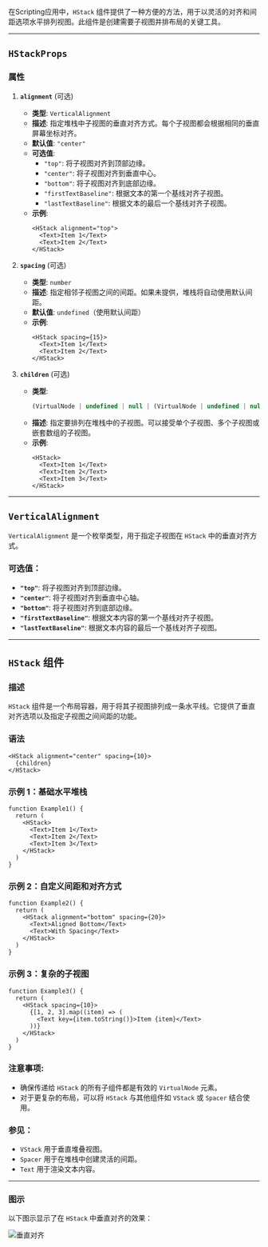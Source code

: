 在Scripting应用中，`HStack` 组件提供了一种方便的方法，用于以灵活的对齐和间距选项水平排列视图。此组件是创建需要子视图并排布局的关键工具。

---

## **`HStackProps`**

### 属性

1. **`alignment`** (可选)
   - **类型**: `VerticalAlignment`
   - **描述**: 指定堆栈中子视图的垂直对齐方式。每个子视图都会根据相同的垂直屏幕坐标对齐。
   - **默认值**: `"center"`
   - **可选值**:
     - `"top"`: 将子视图对齐到顶部边缘。
     - `"center"`: 将子视图对齐到垂直中心。
     - `"bottom"`: 将子视图对齐到底部边缘。
     - `"firstTextBaseline"`: 根据文本的第一个基线对齐子视图。
     - `"lastTextBaseline"`: 根据文本的最后一个基线对齐子视图。
   - **示例**:
     ```tsx
     <HStack alignment="top">
       <Text>Item 1</Text>
       <Text>Item 2</Text>
     </HStack>
     ```

2. **`spacing`** (可选)
   - **类型**: `number`
   - **描述**: 指定相邻子视图之间的间距。如果未提供，堆栈将自动使用默认间距。
   - **默认值**: `undefined`（使用默认间距）
   - **示例**:
     ```tsx
     <HStack spacing={15}>
       <Text>Item 1</Text>
       <Text>Item 2</Text>
     </HStack>
     ```

3. **`children`** (可选)
   - **类型**: 
     ```ts
     (VirtualNode | undefined | null | (VirtualNode | undefined | null)[])[] | VirtualNode | undefined
     ```
   - **描述**: 指定要排列在堆栈中的子视图。可以接受单个子视图、多个子视图或嵌套数组的子视图。
   - **示例**:
     ```tsx
     <HStack>
       <Text>Item 1</Text>
       <Text>Item 2</Text>
       <Text>Item 3</Text>
     </HStack>
     ```

---

## **`VerticalAlignment`**

`VerticalAlignment` 是一个枚举类型，用于指定子视图在 `HStack` 中的垂直对齐方式。

### 可选值：
- **`"top"`**: 将子视图对齐到顶部边缘。
- **`"center"`**: 将子视图对齐到垂直中心轴。
- **`"bottom"`**: 将子视图对齐到底部边缘。
- **`"firstTextBaseline"`**: 根据文本内容的第一个基线对齐子视图。
- **`"lastTextBaseline"`**: 根据文本内容的最后一个基线对齐子视图。

---

## **`HStack` 组件**

### 描述

`HStack` 组件是一个布局容器，用于将其子视图排列成一条水平线。它提供了垂直对齐选项以及指定子视图之间间距的功能。

### 语法
```tsx
<HStack alignment="center" spacing={10}>
  {children}
</HStack>
```

### 示例 1：基础水平堆栈
```tsx
function Example1() {
  return (
    <HStack>
      <Text>Item 1</Text>
      <Text>Item 2</Text>
      <Text>Item 3</Text>
    </HStack>
  )
}
```

### 示例 2：自定义间距和对齐方式
```tsx
function Example2() {
  return (
    <HStack alignment="bottom" spacing={20}>
      <Text>Aligned Bottom</Text>
      <Text>With Spacing</Text>
    </HStack>
  )
}
```

### 示例 3：复杂的子视图
```tsx
function Example3() {
  return (
    <HStack spacing={10}>
      {[1, 2, 3].map((item) => (
        <Text key={item.toString()}>Item {item}</Text>
      ))}
    </HStack>
  )
}
```

### 注意事项:
- 确保传递给 `HStack` 的所有子组件都是有效的 `VirtualNode` 元素。
- 对于更复杂的布局，可以将 `HStack` 与其他组件如 `VStack` 或 `Spacer` 结合使用。

### 参见：
- `VStack` 用于垂直堆叠视图。
- `Spacer` 用于在堆栈中创建灵活的间距。
- `Text` 用于渲染文本内容。

---

### 图示
以下图示显示了在 `HStack` 中垂直对齐的效果：

![垂直对齐](https://docs-assets.developer.apple.com/published/a63aa800a94319cd283176a8b21bb7af/VerticalAlignment-1-iOS@2x.png)